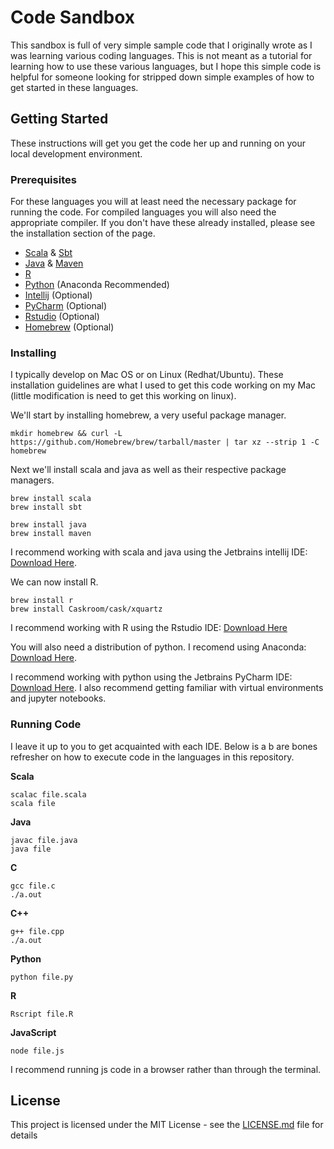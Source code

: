 # Code Sandbox

This sandbox is full of very simple sample code that I originally wrote as I was learning various coding languages. This is not meant as a tutorial for learning how to use these various languages, but I hope this simple code is helpful for someone looking for stripped down simple examples of how to get started in these languages.

## Getting Started

These instructions will get you get the code her up and running on your local development environment.

### Prerequisites

For these languages you will at least need the necessary package for running the code. For compiled languages you will also need the appropriate compiler. If you don't have these already installed, please see the installation section of the page.

* [Scala](https://www.scala-lang.org/) & [Sbt](https://www.scala-sbt.org/)
* [Java](https://www.java.com/en/) & [Maven](https://maven.apache.org/)
* [R](https://www.r-project.org/)
* [Python](https://www.anaconda.com/download/#macos) (Anaconda Recommended)
* [Intellij](https://www.jetbrains.com/idea/) (Optional)
* [PyCharm](https://www.jetbrains.com/pycharm/) (Optional)
* [Rstudio](https://www.rstudio.com/) (Optional)
* [Homebrew](https://brew.sh/) (Optional)

### Installing

I typically develop on Mac OS or on Linux (Redhat/Ubuntu). These installation guidelines are what I used to get this code working on my Mac (little modification is need to get this working on linux).

We'll start by installing homebrew, a very useful package manager.

```
mkdir homebrew && curl -L https://github.com/Homebrew/brew/tarball/master | tar xz --strip 1 -C homebrew
```

Next we'll install scala and java as well as their respective package managers.

```
brew install scala
brew install sbt

brew install java
brew install maven
```

I recommend working with scala and java using the Jetbrains intellij IDE: [Download Here](https://www.jetbrains.com/idea/).

We can now install R.

```
brew install r
brew install Caskroom/cask/xquartz
```

I recommend working with R using the Rstudio IDE: [Download Here](https://www.rstudio.com/)

You will also need a distribution of python. I recomend using Anaconda: [Download Here](https://www.anaconda.com/download/#macos).

I recommend working with python using the Jetbrains PyCharm IDE: [Download Here](https://www.jetbrains.com/pycharm/). I also recommend getting familiar with virtual environments and jupyter notebooks.

### Running Code

I leave it up to you to get acquainted with each IDE. Below is a b are bones refresher on how to execute code in the languages in this repository.

**Scala**
```
scalac file.scala
scala file
```

**Java**
```
javac file.java
java file
```

**C**
```
gcc file.c
./a.out
```

**C++**
```
g++ file.cpp
./a.out
```

**Python**
```
python file.py
```

**R**
```
Rscript file.R
```

**JavaScript**
```
node file.js
```
I recommend running js code in a browser rather than through the terminal.

## License

This project is licensed under the MIT License - see the [LICENSE.md](LICENSE.md) file for details
